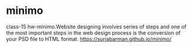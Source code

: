 # minimo
class-15 hw-minimo.Website designing involves series of steps and one of the most important steps in the web design process is the conversion of your PSD file to HTML format.
https://surjabarman.github.io/minimo/
